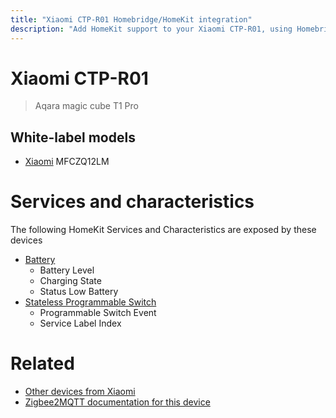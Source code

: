 ```yaml
---
title: "Xiaomi CTP-R01 Homebridge/HomeKit integration"
description: "Add HomeKit support to your Xiaomi CTP-R01, using Homebridge, Zigbee2MQTT and homebridge-z2m."
---
```

<!---
This file has been GENERATED using src/docgen/docgen.ts
DO NOT EDIT THIS FILE MANUALLY!
-->
# Xiaomi CTP-R01
> Aqara magic cube T1 Pro


## White-label models
* [Xiaomi](../index.md#xiaomi) MFCZQ12LM

# Services and characteristics
The following HomeKit Services and Characteristics are exposed by
these devices

* [Battery](../../battery.md)
  * Battery Level
  * Charging State
  * Status Low Battery
* [Stateless Programmable Switch](../../action.md)
  * Programmable Switch Event
  * Service Label Index


# Related
* [Other devices from Xiaomi](../index.md#xiaomi)
* [Zigbee2MQTT documentation for this device](https://www.zigbee2mqtt.io/devices/CTP-R01.html)